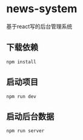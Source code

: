 # news-system
基于react写的后台管理系统

## 下载依赖
```
npm install
```

## 启动项目
```
npm run dev
```

## 启动后台数据
```
npm run server
```